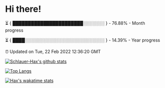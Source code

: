 # Hi there!

⏳ { ███████████████████████░░░░░░░ } - 76.88% - Month progress

⏳ { ████░░░░░░░░░░░░░░░░░░░░░░░░░░ } - 14.39% - Year progress

⏰ Updated on Tue, 22 Feb 2022 12:36:20 GMT


[![Schlauer-Hax's github stats](https://github-readme-stats.vercel.app/api?username=Schlauer-Hax&show_icons=true&theme=dark&count_private=true)](https://github.com/Schlauer-Hax)


[![Top Langs](https://github-readme-stats.vercel.app/api/top-langs/?username=Schlauer-Hax&layout=compact&theme=dark)](https://github.com/Schlauer-Hax?tab=repositories)


[![Hax's wakatime stats](https://github-readme-stats.vercel.app/api/wakatime?username=Hax&theme=dark)](https://wakatime.com/@Hax)

